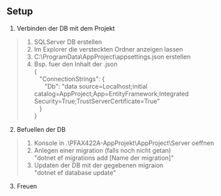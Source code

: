 ## Setup
1. Verbinden der DB mit dem Projekt
>1. SQLServer DB erstellen
>2. Im Explorer die versteckten Ordner anzeigen lassen
>3. C:\ProgramData\AppProject\appsettings.json erstellen
>4. Bsp. fuer den Inhalt der .json<br/>
>{<br/>
>&nbsp;&nbsp;&nbsp;"ConnectionStrings": {<br/>
>&nbsp;&nbsp;&nbsp;&nbsp;&nbsp;&nbsp;"Db": "data source=Localhost;initial catalog=AppProject;App=EntityFramework;Integrated Security=True;TrustServerCertificate=True"<br/>
>&nbsp;&nbsp;&nbsp;}<br/>
>}<br/>

2. Befuellen der DB
>1. Konsole in .\PFAX422A-AppProjekt\AppProject\Server oeffnen
>2. Anlegen einer migration (falls noch nicht getan)<br/>
>"dotnet ef migrations add [Name der migration]"
>3. Updaten der DB mit der gegebenen migraion<br/>
>"dotnet ef database update"

3. Freuen